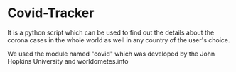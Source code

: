 # Covid-Tracker

It is a python script which can be used to find out the details about the corona cases in the whole world as well in any country of the user's choice.

We used the module named "covid" which was developed by the John Hopkins University and worldometes.info